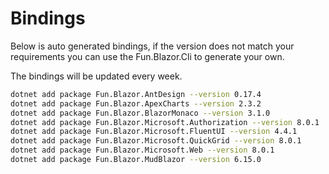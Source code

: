 # Bindings

Below is auto generated bindings, if the version does not match your requirements you can use the Fun.Blazor.Cli to generate your own.

The bindings will be updated every week.

```bash
dotnet add package Fun.Blazor.AntDesign --version 0.17.4
dotnet add package Fun.Blazor.ApexCharts --version 2.3.2
dotnet add package Fun.Blazor.BlazorMonaco --version 3.1.0
dotnet add package Fun.Blazor.Microsoft.Authorization --version 8.0.1
dotnet add package Fun.Blazor.Microsoft.FluentUI --version 4.4.1
dotnet add package Fun.Blazor.Microsoft.QuickGrid --version 8.0.1
dotnet add package Fun.Blazor.Microsoft.Web --version 8.0.1
dotnet add package Fun.Blazor.MudBlazor --version 6.15.0
```
